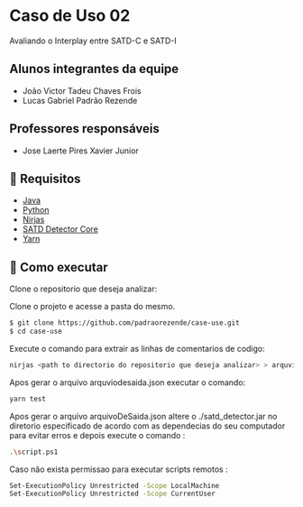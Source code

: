 # Caso de Uso 02

Avaliando o Interplay entre SATD-C e SATD-I

## Alunos integrantes da equipe

* João Victor Tadeu Chaves Frois
* Lucas Gabriel Padrão Rezende

## Professores responsáveis

* Jose Laerte Pires Xavier Junior

## 🔖 Requisitos

- [Java](https://www.oracle.com/br/java/technologies/downloads/)
- [Python](https://www.python.org/downloads/)
- [Nirjas](https://github.com/fossology/Nirjas)
- [SATD Detector Core](https://github.com/Tbabm/SATDDetector-Core)
- [Yarn](https://yarnpkg.com/)

## 🚀 Como executar

Clone o repositorio que deseja analizar:

Clone o projeto e acesse a pasta do mesmo.

```bash
$ git clone https://github.com/padraorezende/case-use.git
$ cd case-use
```

Execute o comando para extrair as linhas de comentarios de codigo:

```bash
nirjas <path to directorio do repositorio que deseja analizar> > arquviodesaida.json
```

Apos gerar o arquivo arquviodesaida.json executar o comando:

```bash
yarn test
```

Apos gerar o arquivo arquivoDeSaida.json altere o ./satd_detector.jar no diretorio especificado de acordo com as dependecias do seu computador para evitar erros e depois execute o comando :

```bash
.\script.ps1
```

Caso não exista permissao para executar scripts remotos :

```bash
Set-ExecutionPolicy Unrestricted -Scope LocalMachine
Set-ExecutionPolicy Unrestricted -Scope CurrentUser
```
